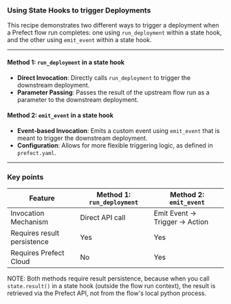 ### Using State Hooks to trigger Deployments

This recipe demonstrates two different ways to trigger a deployment when a Prefect flow run completes: one using `run_deployment` within a state hook, and the other using `emit_event` within a state hook.

---

#### Method 1: `run_deployment` in a state hook

- **Direct Invocation**: Directly calls `run_deployment` to trigger the downstream deployment.
- **Parameter Passing**: Passes the result of the upstream flow run as a parameter to the downstream deployment.

#### Method 2: `emit_event` in a state hook

- **Event-based Invocation**: Emits a custom event using `emit_event` that is meant to trigger the downstream deployment.
- **Configuration**: Allows for more flexible triggering logic, as defined in `prefect.yaml`.

---

### Key points

| Feature             | Method 1: `run_deployment` | Method 2: `emit_event`  |
|---------------------|----------------------------|-------------------------|
| Invocation Mechanism| Direct API call       | Emit Event -> Trigger -> Action |
| Requires result persistence | Yes                     | Yes                |
| Requires Prefect Cloud | No                     | Yes                |

NOTE: Both methods require result persistence, because when you call `state.result()` in a state hook (outside the flow run context), the result is retrieved via the Prefect API, not from the flow's local python process.